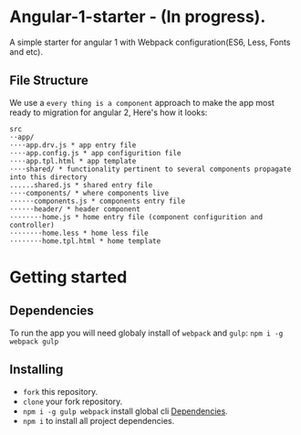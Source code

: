 # Angular-1-starter - (In progress).
A simple starter for angular 1 with Webpack configuration(ES6, Less, Fonts and etc).

## File Structure
We use a `every thing is a component` approach to make the app most ready to migration for angular 2, Here's how it looks:
```
src
⋅⋅app/
⋅⋅⋅⋅app.drv.js * app entry file
⋅⋅⋅⋅app.config.js * app configurition file
⋅⋅⋅⋅app.tpl.html * app template
⋅⋅⋅⋅shared/ * functionality pertinent to several components propagate into this directory
......shared.js * shared entry file
⋅⋅⋅⋅components/ * where components live
⋅⋅⋅⋅⋅⋅components.js * components entry file
⋅⋅⋅⋅⋅⋅header/ * header component
⋅⋅⋅⋅⋅⋅⋅⋅home.js * home entry file (component configurition and controller)
⋅⋅⋅⋅⋅⋅⋅⋅home.less * home less file
⋅⋅⋅⋅⋅⋅⋅⋅home.tpl.html * home template
```

# Getting started
## Dependencies
To run the app you will need globaly install of `webpack` and `gulp`:
`npm i -g webpack gulp`

## Installing
* `fork` this repository.
* `clone` your fork repository.
* `npm i -g gulp webpack` install global cli [Dependencies](#dependencies).
* `npm i` to install all project dependencies.

